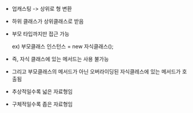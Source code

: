 - 업캐스팅	-> 상위로 형 변환

- 하위 클래스가 상위클래스로 받음

- 부모 타입까지만 접근 가능
  
  ex) 부모클래스 인스턴스 = new 자식클래스();

- 즉, 자식 클래스에 있는 메서드는 사용 불가능

- 그리고 부모클래스의 메서드가 아닌 오버라이딩된 자식클레스에 있는 메서드가 호출됨

- 추상적일수록 넓은 자료형임

- 구체적일수록 좁은 자료형임
